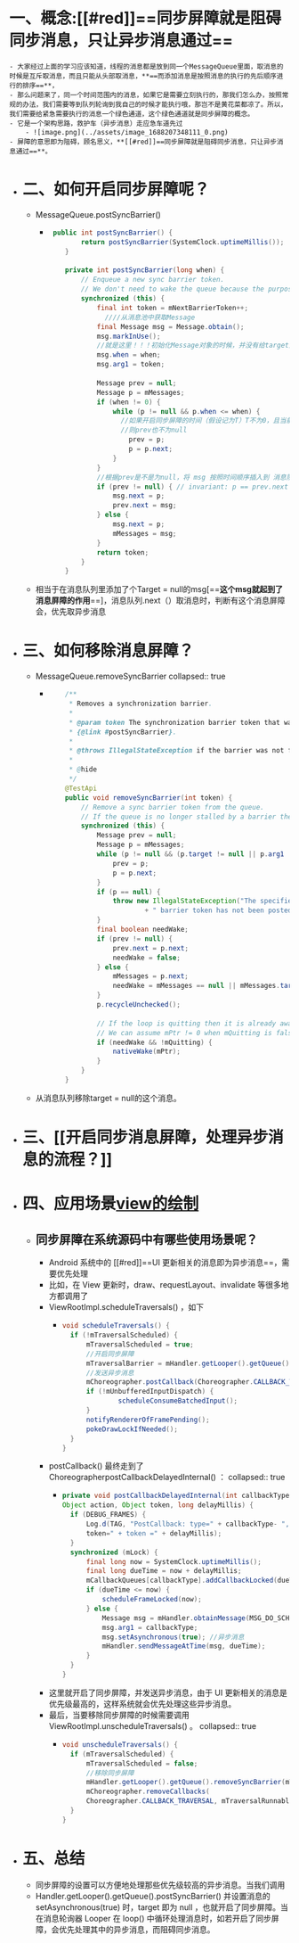 # 一、概念:**[[#red]]==同步屏障就是阻碍同步消息，只让异步消息通过==**
	- 大家经过上面的学习应该知道，线程的消息都是放到同一个MessageQueue里面，取消息的时候是互斥取消息，而且只能从头部取消息，**==而添加消息是按照消息的执行的先后顺序进行的排序==**，
	- 那么问题来了，同一个时间范围内的消息，如果它是需要立刻执行的，那我们怎么办，按照常规的办法，我们需要等到队列轮询到我自己的时候才能执行哦，那岂不是黄花菜都凉了。所以，我们需要给紧急需要执行的消息一个绿色通道，这个绿色通道就是同步屏障的概念。
	- 它是一个架构思路，救护车（异步消息）走应急车道先过
		- ![image.png](../assets/image_1688207348111_0.png)
	- 屏障的意思即为阻碍，顾名思义，**[[#red]]==同步屏障就是阻碍同步消息，只让异步消息通过==**。
- # 二、如何开启同步屏障呢？
	- MessageQueue.postSyncBarrier()
		- ```java
		   public int postSyncBarrier() {
		          return postSyncBarrier(SystemClock.uptimeMillis());
		      }
		  
		      private int postSyncBarrier(long when) {
		          // Enqueue a new sync barrier token.
		          // We don't need to wake the queue because the purpose of a barrier is to stall it.
		          synchronized (this) {
		              final int token = mNextBarrierToken++;
		            	////从消息池中获取Message
		              final Message msg = Message.obtain();
		              msg.markInUse();
		              //就是这里！！！初始化Message对象的时候，并没有给target赋值，因此 target==null
		              msg.when = when;
		              msg.arg1 = token;
		  
		              Message prev = null;
		              Message p = mMessages;
		              if (when != 0) {
		                  while (p != null && p.when <= when) {
		                    //如果开启同步屏障的时间（假设记为T）T不为0，且当前的同步消息里有时间小于T，
		                    //则prev也不为null
		                      prev = p;
		                      p = p.next;
		                  }
		              }
		              //根据prev是不是为null，将 msg 按照时间顺序插入到 消息队列（链表）的合适位置
		              if (prev != null) { // invariant: p == prev.next
		                  msg.next = p;
		                  prev.next = msg;
		              } else {
		                  msg.next = p;
		                  mMessages = msg;
		              }
		              return token;
		          }
		      }
		  ```
	- 相当于在消息队列里添加了个Target = null的msg[==**这个msg就起到了消息屏障的作用**==]，消息队列.next（）取消息时，判断有这个消息屏障会，优先取异步消息
- # 三、如何移除消息屏障？
	- MessageQueue.removeSyncBarrier
	  collapsed:: true
		- ```java
		      /**
		       * Removes a synchronization barrier.
		       *
		       * @param token The synchronization barrier token that was returned by
		       * {@link #postSyncBarrier}.
		       *
		       * @throws IllegalStateException if the barrier was not found.
		       *
		       * @hide
		       */
		      @TestApi
		      public void removeSyncBarrier(int token) {
		          // Remove a sync barrier token from the queue.
		          // If the queue is no longer stalled by a barrier then wake it.
		          synchronized (this) {
		              Message prev = null;
		              Message p = mMessages;
		              while (p != null && (p.target != null || p.arg1 != token)) {
		                  prev = p;
		                  p = p.next;
		              }
		              if (p == null) {
		                  throw new IllegalStateException("The specified message queue synchronization "
		                          + " barrier token has not been posted or has already been removed.");
		              }
		              final boolean needWake;
		              if (prev != null) {
		                  prev.next = p.next;
		                  needWake = false;
		              } else {
		                  mMessages = p.next;
		                  needWake = mMessages == null || mMessages.target != null;
		              }
		              p.recycleUnchecked();
		  
		              // If the loop is quitting then it is already awake.
		              // We can assume mPtr != 0 when mQuitting is false.
		              if (needWake && !mQuitting) {
		                  nativeWake(mPtr);
		              }
		          }
		      }
		  
		  ```
	- 从消息队列移除target = null的这个消息。
- # 三、[[开启同步消息屏障，处理异步消息的流程？]]
- # 四、应用场景[view的绘制](https://juejin.im/post/6844903910113705998)
	- ## 同步屏障在系统源码中有哪些使用场景呢？
		- Android 系统中的 [[#red]]==UI 更新相关的消息即为异步消息==，需要优先处理
		- 比如，在 View 更新时，draw、requestLayout、invalidate 等很多地方都调用了
		- ViewRootImpl.scheduleTraversals() ，如下
			- ```java
			  void scheduleTraversals() {
			  	if (!mTraversalScheduled) {
			  		mTraversalScheduled = true;
			  		//开启同步屏障
			  		mTraversalBarrier = mHandler.getLooper().getQueue().postSyncBarrier();
			  		//发送异步消息
			  		mChoreographer.postCallback(Choreographer.CALLBACK_TRAVERSAL, mTraversalRunnable, null);
			  		if (!mUnbufferedInputDispatch) {
			  				scheduleConsumeBatchedInput();
			  		}
			  		notifyRendererOfFramePending();
			  		pokeDrawLockIfNeeded();
			  	}
			  }
			  ```
		- postCallback() 最终走到了 ChoreographerpostCallbackDelayedInternal() ：
		  collapsed:: true
			- ```java
			  private void postCallbackDelayedInternal(int callbackType,
			  Object action, Object token, long delayMillis) {
			  	if (DEBUG_FRAMES) {
			  		Log.d(TAG, "PostCallback: type=" + callbackType- ", action=" + action + ",
			  		token=" + token =" + delayMillis);
			  	}
			  	synchronized (mLock) {
			  		final long now = SystemClock.uptimeMillis();
			  		final long dueTime = now + delayMillis;
			  		mCallbackQueues[callbackType].addCallbackLocked(dueTime, action, token);
			  		if (dueTime <= now) {
			  			scheduleFrameLocked(now);
			  		} else {
			  			Message msg = mHandler.obtainMessage(MSG_DO_SCHEDULE_CALLBACK, action);
			  			msg.arg1 = callbackType;
			  			msg.setAsynchronous(true); //异步消息
			  			mHandler.sendMessageAtTime(msg, dueTime);
			  		}
			  	}
			  }
			  ```
		- 这里就开启了同步屏障，并发送异步消息，由于 UI 更新相关的消息是优先级最高的，这样系统就会优先处理这些异步消息。
		- 最后，当要移除同步屏障的时候需要调用 ViewRootImpl.unscheduleTraversals() 。
		  collapsed:: true
			- ```java
			  void unscheduleTraversals() {
			  	if (mTraversalScheduled) {
			  		mTraversalScheduled = false;
			  		//移除同步屏障
			  		mHandler.getLooper().getQueue().removeSyncBarrier(mTraversalBarrier);
			  		mChoreographer.removeCallbacks(
			  		Choreographer.CALLBACK_TRAVERSAL, mTraversalRunnable, null);
			  	}
			  }
			  ```
- # 五、总结
	- 同步屏障的设置可以方便地处理那些优先级较高的异步消息。当我们调用
	- Handler.getLooper().getQueue().postSyncBarrier() 并设置消息的 setAsynchronous(true) 时，target 即为 null ，也就开启了同步屏障。当在消息轮询器 Looper 在 loop() 中循环处理消息时，如若开启了同步屏障，会优先处理其中的异步消息，而阻碍同步消息。